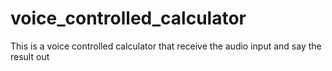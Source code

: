 # voice_controlled_calculator
This is a voice controlled calculator that receive the audio input and say the result out
